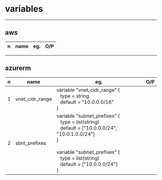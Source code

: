 # variables

---

## aws
|n|name|eg.|O/P|
|-|----|---|---|

---

## azurerm
|n|name|eg.|O/P|
|-|----|---|---|
|1|vnet_cidr_range|variable "vnet_cidr_range" {<br/> &ensp; type = string <br/> &ensp; default = "10.0.0.0/16"<br/>}||
|2|sbnt_prefixes|variable "subnet_prefixes" { <br/> &ensp; type = list(string) <br/> &ensp; default = ["10.0.0.0/24", "10.0.1.0.0/24"] <br/>} <br/><br/> variable "subnet_prefixes" { <br/> &ensp; type = list(string) <br/> &ensp; default = ["10.0.0.0/24"] <br/> }||
